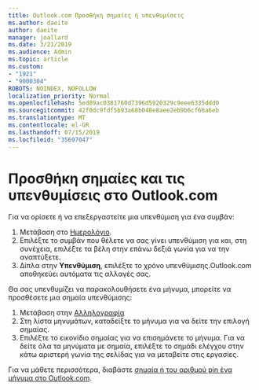 ```yaml
---
title: Outlook.com Προσθήκη σημαίες ή υπενθυμίσεις
ms.author: daeite
author: daeite
manager: joallard
ms.date: 3/21/2019
ms.audience: Admin
ms.topic: article
ms.custom:
- "1921"
- "9000304"
ROBOTS: NOINDEX, NOFOLLOW
localization_priority: Normal
ms.openlocfilehash: 5ed89ac0381760d7396d5920329c9eee6335ddd0
ms.sourcegitcommit: 42f0dc9fdf5b93a68b048e8aee2eb9b6cf66a6eb
ms.translationtype: MT
ms.contentlocale: el-GR
ms.lasthandoff: 07/15/2019
ms.locfileid: "35697047"
---
```

# <a name="adding-flags-and-reminders-in-outlookcom"></a>Προσθήκη σημαίες και τις υπενθυμίσεις στο Outlook.com

Για να ορίσετε ή να επεξεργαστείτε μια υπενθύμιση για ένα συμβάν:

1. Μετάβαση στο [Ημερολόγιο](https://outlook.live.com/calendar/).
1. Επιλέξτε το συμβάν που θέλετε να σας γίνει υπενθύμιση για και, στη συνέχεια, επιλέξτε τα βέλη στην επάνω δεξιά γωνία για να την αναπτύξετε.
1. Δίπλα στην **Υπενθύμιση**, επιλέξτε το χρόνο υπενθύμισης.Outlook.com αποθηκεύει αυτόματα τις αλλαγές σας.

Θα σας υπενθυμίζει να παρακολουθήσετε ένα μήνυμα, μπορείτε να προσθέσετε μια σημαία υπενθύμισης:

1. Μετάβαση στην [Αλληλογραφία](https://outlook.live.com/mail/)
1. Στη λίστα μηνυμάτων, καταδείξτε το μήνυμα για να δείτε την επιλογή σημαίας.
1. Επιλέξτε το εικονίδιο σημαίας για να επισημάνετε το μήνυμα. Για να δείτε όλα τα μηνύματα με σημαία, επιλέξτε το σημάδι ελέγχου στην κάτω αριστερή γωνία της σελίδας για να μεταβείτε στις εργασίες.
 
Για να μάθετε περισσότερα, διαβάστε [σημαία ή του αριθμού pin ένα μήνυμα στο Outlook.com](https://support.office.com/article/8e911e69-30d6-4cc8-8c71-a1163560618a?wt.mc_id=Office_Outlook_com_Alchemy).
